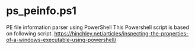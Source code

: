 # ps_peinfo.ps1

PE file information parser using PowerShell
This Powershell script is based on following script.
https://hinchley.net/articles/inspecting-the-properties-of-a-windows-executable-using-powershell/
